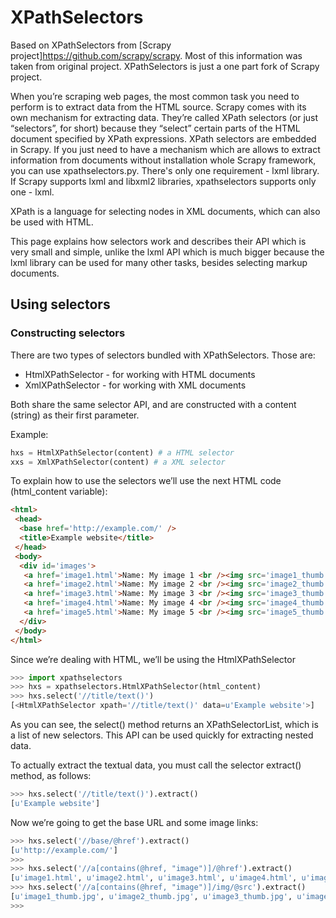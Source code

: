# XPathSelectors

Based on XPathSelectors from [Scrapy project]<https://github.com/scrapy/scrapy>. Most of this information was taken from original project. XPathSelectors is just a one part fork of Scrapy project. 

When you’re scraping web pages, the most common task you need to perform is to extract data from the HTML source. Scrapy comes with its own mechanism for extracting data. They’re called XPath selectors (or just “selectors”, for short) because they “select” certain parts of the HTML document specified by XPath expressions. XPath selectors are embedded in Scrapy. If you just need to have a mechanism which are allows to extract information from documents without installation whole Scrapy framework, you can use xpathselectors.py. There's only one requirement - lxml library. If Scrapy supports lxml and libxml2 libraries, xpathselectors supports only one - lxml.

XPath is a language for selecting nodes in XML documents, which can also be used with HTML.

This page explains how selectors work and describes their API which is very small and simple, unlike the lxml API which is much bigger because the lxml library can be used for many other tasks, besides selecting markup documents.

## Using selectors

### Constructing selectors

There are two types of selectors bundled with XPathSelectors. Those are:

- HtmlXPathSelector - for working with HTML documents
- XmlXPathSelector - for working with XML documents

Both share the same selector API, and are constructed with a content (string) as their first parameter. 

Example:
```python
hxs = HtmlXPathSelector(content) # a HTML selector
xxs = XmlXPathSelector(content) # a XML selector
```
To explain how to use the selectors we’ll use the next HTML code (html_content variable):
```html
<html>
 <head>
  <base href='http://example.com/' />
  <title>Example website</title>
 </head>
 <body>
  <div id='images'>
   <a href='image1.html'>Name: My image 1 <br /><img src='image1_thumb.jpg' /></a>
   <a href='image2.html'>Name: My image 2 <br /><img src='image2_thumb.jpg' /></a>
   <a href='image3.html'>Name: My image 3 <br /><img src='image3_thumb.jpg' /></a>
   <a href='image4.html'>Name: My image 4 <br /><img src='image4_thumb.jpg' /></a>
   <a href='image5.html'>Name: My image 5 <br /><img src='image5_thumb.jpg' /></a>
  </div>
 </body>
</html>
```
Since we’re dealing with HTML, we’ll be using the HtmlXPathSelector
```python
>>> import xpathselectors
>>> hxs = xpathselectors.HtmlXPathSelector(html_content)
>>> hxs.select('//title/text()')
[<HtmlXPathSelector xpath='//title/text()' data=u'Example website'>]
```
As you can see, the select() method returns an XPathSelectorList, which is a list of new selectors. This API can be used quickly for extracting nested data.

To actually extract the textual data, you must call the selector extract() method, as follows:
```python
>>> hxs.select('//title/text()').extract()
[u'Example website']
```
Now we’re going to get the base URL and some image links:
```python
>>> hxs.select('//base/@href').extract()
[u'http://example.com/']
>>>
>>> hxs.select('//a[contains(@href, "image")]/@href').extract()
[u'image1.html', u'image2.html', u'image3.html', u'image4.html', u'image5.html']
>>> hxs.select('//a[contains(@href, "image")]/img/@src').extract()
[u'image1_thumb.jpg', u'image2_thumb.jpg', u'image3_thumb.jpg', u'image4_thumb.jpg', u'image5_thumb.jpg']
>>>
```

